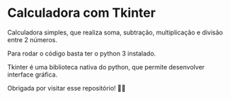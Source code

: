 # Calculadora com Tkinter

Calculadora simples, que realiza soma, subtração, multiplicação e divisão entre 2 números.

Para rodar o código basta ter o python 3 instalado.

Tkinter é uma biblioteca nativa do python, que permite desenvolver interface gráfica.



Obrigada por visitar esse repositório! :rocket::smile: